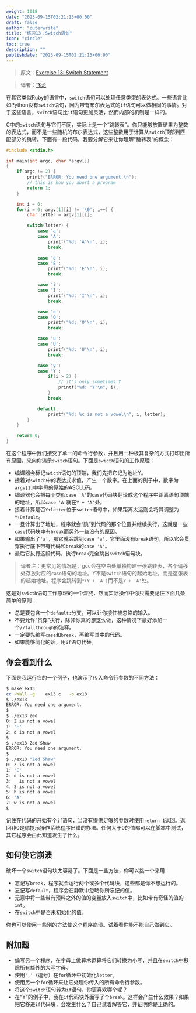 ```yaml
---
weight: 1018
date: "2023-09-15T02:21:15+00:00"
draft: false
author: "cuterwrite"
title: "练习13：Switch语句"
icon: "circle"
toc: true
description: ""
publishdate: "2023-09-15T02:21:15+00:00"
---
```




> 原文：[Exercise 13: Switch Statement](http://c.learncodethehardway.org/book/ex13.html)

> 译者：[飞龙](https://github.com/wizardforcel)

在其它类似Ruby的语言中，`switch`语句可以处理任意类型的表达式。一些语言比如Python没有`switch`语句，因为带有布尔表达式的`if`语句可以做相同的事情。对于这些语言，`switch`语句比`if`语句更加灵活，然而内部的机制是一样的。

C中的`switch`语句与它们不同，实际上是一个“跳转表”。你只能够放置结果为整数的表达式，而不是一些随机的布尔表达式，这些整数用于计算从`swicth`顶部到匹配部分的跳转。下面有一段代码，我要分解它来让你理解“跳转表”的概念：

```c
#include <stdio.h>

int main(int argc, char *argv[])
{
    if(argc != 2) {
        printf("ERROR: You need one argument.\n");
        // this is how you abort a program
        return 1;
    }

    int i = 0;
    for(i = 0; argv[1][i] != '\0'; i++) {
        char letter = argv[1][i];

        switch(letter) {
            case 'a':
            case 'A':
                printf("%d: 'A'\n", i);
                break;

            case 'e':
            case 'E':
                printf("%d: 'E'\n", i);
                break;

            case 'i':
            case 'I':
                printf("%d: 'I'\n", i);
                break;

            case 'o':
            case 'O':
                printf("%d: 'O'\n", i);
                break;

            case 'u':
            case 'U':
                printf("%d: 'U'\n", i);
                break;

            case 'y':
            case 'Y':
                if(i > 2) {
                    // it's only sometimes Y
                    printf("%d: 'Y'\n", i);
                }
                break;

            default:
                printf("%d: %c is not a vowel\n", i, letter);
        }
    }

    return 0;
}
```

在这个程序中我们接受了单一的命令行参数，并且用一种极其复杂的方式打印出所有原因，来向你演示`switch`语句。下面是`swicth`语句的工作原理：

+ 编译器会标记`swicth`语句的顶端，我们先把它记为地址Y。
+ 接着对`switch`中的表达式求值，产生一个数字。在上面的例子中，数字为`argv[1]`中字母的原始的ASCLL码。
+ 编译器也会把每个类似`case 'A'`的`case`代码块翻译成这个程序中距离语句顶端的地址，所以`case 'A'`就在`Y + 'A'`处。
+ 接着计算是否`Y+letter`位于`switch`语句中，如果距离太远则会将其调整为`Y+Default`。
+ 一旦计算出了地址，程序就会“跳”到代码的那个位置并继续执行。这就是一些`case`代码块中有`break`而另外一些没有的原因。
+ 如果输出了`'a'`，那它就会跳到`case 'a'`，它里面没有`break`语句，所以它会贯穿执行底下带有代码和`break`的`case 'A'`。
+ 最后它执行这段代码，执行`break`完全跳出`switch`语句块。

> 译者注：更常见的情况是，gcc会在空白处单独构建一张跳转表，各个偏移处存放对应的`case`语句的地址。Y不是`switch`语句的起始地址，而是这张表的起始地址。程序会跳转到`*(Y + 'A')`而不是`Y + 'A'`处。

这是对`swicth`语句工作原理的一个深究，然而实际操作中你只需要记住下面几条简单的原则：

+ 总是要包含一个`default:`分支，可以让你接住被忽略的输入。
+ 不要允许“贯穿”执行，除非你真的想这么做，这种情况下最好添加一个`//fallthrough`的注释。
+ 一定要先编写`case`和`break`，再编写其中的代码。
+ 如果能够简化的话，用`if`语句代替。

## 你会看到什么

下面是我运行它的一个例子，也演示了传入命令行参数的不同方法：

```sh
$ make ex13
cc -Wall -g    ex13.c   -o ex13
$ ./ex13
ERROR: You need one argument.
$
$ ./ex13 Zed
0: Z is not a vowel
1: 'E'
2: d is not a vowel
$
$ ./ex13 Zed Shaw
ERROR: You need one argument.
$
$ ./ex13 "Zed Shaw"
0: Z is not a vowel
1: 'E'
2: d is not a vowel
3:   is not a vowel
4: S is not a vowel
5: h is not a vowel
6: 'A'
7: w is not a vowel
$
```

记住在代码的开始有个`if`语句，当没有提供足够的参数时使用`return 1`返回。返回非0是你提示操作系统程序出错的办法。任何大于0的值都可以在脚本中测试，其它程序会由此知道发生了什么。

## 如何使它崩溃

破坏一个`switch`语句块太容易了。下面是一些方法，你可以挑一个来用：

+ 忘记写`break`，程序就会运行两个或多个代码块，这些都是你不想运行的。
+ 忘记写`default`，程序会在静默中忽略你所忘记的值。
+ 无意中将一些带有预料之外的值的变量放入`switch`中，比如带有奇怪的值的`int`。
+ 在`switch`中是否未初始化的值。

你也可以使用一些别的方法使这个程序崩溃。试着看你能不能自己做到它。

## 附加题

+ 编写另一个程序，在字母上做算术运算将它们转换为小写，并且在`switch`中移除所有额外的大写字母。
+ 使用`','`（逗号）在`for`循环中初始化`letter`。
+ 使用另一个`for`循环来让它处理你传入的所有命令行参数。
+ 将这个`switch`语句转为`if`语句，你更喜欢哪个呢？
+ 在“Y”的例子中，我在`if`代码块外面写了个`break`。这样会产生什么效果？如果把它移进`if`代码块，会发生什么？自己试着解答它，并证明你是正确的。
